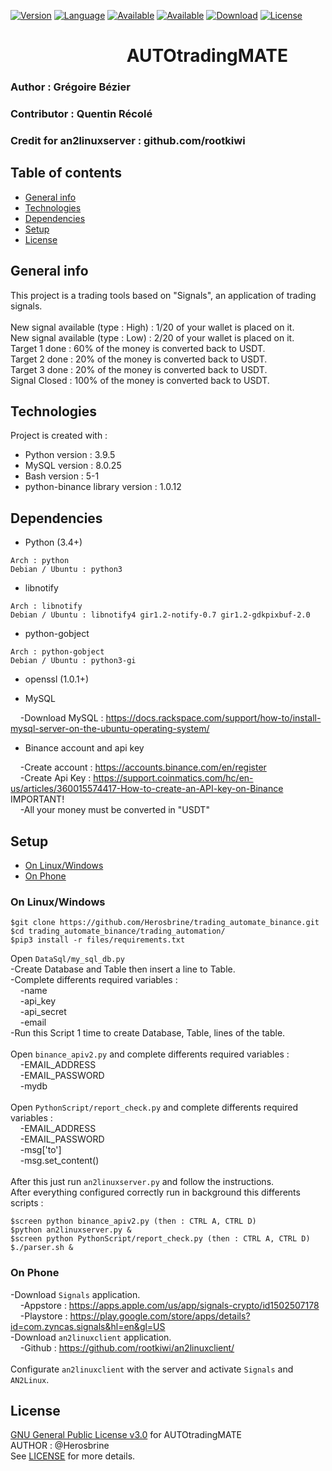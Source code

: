 [![Version](https://img.shields.io/badge/Version-1.0-blue.svg?style=for-the-badge)]()
[![Language](https://img.shields.io/badge/Python-3.4%2B-brightgreen.svg?style=for-the-badge)]()
[![Available](https://img.shields.io/badge/Available-%20Debian-red.svg?style=for-the-badge)]()
[![Available](https://img.shields.io/badge/Available-%20Windows-red.svg?style=for-the-badge)]()
[![Download](https://img.shields.io/badge/Size-410KO-brightgreen.svg?style=for-the-badge)]()
[![License](https://img.shields.io/badge/License-GPL%20v3%2B-red.svg?style=for-the-badge)](https://github.com/Herosbrine/trading_automate_binance/blob/main/LICENSE)

# &nbsp;&nbsp;&nbsp;&nbsp;&nbsp;&nbsp;&nbsp;&nbsp;&nbsp;&nbsp;&nbsp;&nbsp;&nbsp;&nbsp;&nbsp;&nbsp;&nbsp;&nbsp;&nbsp;&nbsp;&nbsp;&nbsp;&nbsp;&nbsp;&nbsp;&nbsp;&nbsp;&nbsp;AUTOtradingMATE

### Author : Grégoire Bézier
### Contributor : Quentin Récolé
### Credit for an2linuxserver : github.com/rootkiwi

## Table of contents
* [General info](#general-info)
* [Technologies](#technologies)
* [Dependencies](#dependencies)
* [Setup](#setup)
* [License](#license)

## General info
This project is a trading tools based on "Signals", an application of trading signals.<br />
<br />
New signal available (type : High) : 1/20 of your wallet is placed on it.<br />
New signal available (type : Low) : 2/20 of your wallet is placed on it.<br />
Target 1 done : 60% of the money is converted back to USDT.<br />
Target 2 done : 20% of the money is converted back to USDT.<br />
Target 3 done : 20% of the money is converted back to USDT.<br />
Signal Closed : 100% of the money is converted back to USDT.<br />

## Technologies
Project is created with :
* Python version : 3.9.5
* MySQL version : 8.0.25
* Bash version : 5-1
* python-binance library version : 1.0.12

## Dependencies

* Python (3.4+)
```
Arch : python
Debian / Ubuntu : python3
```
* libnotify
```
Arch : libnotify
Debian / Ubuntu : libnotify4 gir1.2-notify-0.7 gir1.2-gdkpixbuf-2.0
```
* python-gobject
```
Arch : python-gobject
Debian / Ubuntu : python3-gi
```
* openssl (1.0.1+)

* MySQL

&nbsp;&nbsp;&nbsp;&nbsp;-Download MySQL : https://docs.rackspace.com/support/how-to/install-mysql-server-on-the-ubuntu-operating-system/

* Binance account and api key

&nbsp;&nbsp;&nbsp;&nbsp;-Create account : https://accounts.binance.com/en/register <br />
&nbsp;&nbsp;&nbsp;&nbsp;-Create Api Key : https://support.coinmatics.com/hc/en-us/articles/360015574417-How-to-create-an-API-key-on-Binance <br />
IMPORTANT! <br />
&nbsp;&nbsp;&nbsp;&nbsp;-All your money must be converted in "USDT" <br />

## Setup
* [On Linux/Windows](#on-linuxwindows)
* [On Phone](#on-phone)

### On Linux/Windows
```
$git clone https://github.com/Herosbrine/trading_automate_binance.git
$cd trading_automate_binance/trading_automation/
$pip3 install -r files/requirements.txt
```
Open `DataSql/my_sql_db.py` <br />
-Create Database and Table then insert a line to Table. <br />
-Complete differents required variables : <br />
&nbsp;&nbsp;&nbsp;&nbsp;-name <br />
&nbsp;&nbsp;&nbsp;&nbsp;-api_key <br />
&nbsp;&nbsp;&nbsp;&nbsp;-api_secret <br />
&nbsp;&nbsp;&nbsp;&nbsp;-email <br />
-Run this Script 1 time to create Database, Table, lines of the table. <br />
<br />
Open `binance_apiv2.py` and complete differents required variables : <br />
&nbsp;&nbsp;&nbsp;&nbsp;-EMAIL_ADDRESS <br />
&nbsp;&nbsp;&nbsp;&nbsp;-EMAIL_PASSWORD <br />
&nbsp;&nbsp;&nbsp;&nbsp;-mydb <br />
<br />
Open `PythonScript/report_check.py` and complete differents required variables : <br />
&nbsp;&nbsp;&nbsp;&nbsp;-EMAIL_ADDRESS <br />
&nbsp;&nbsp;&nbsp;&nbsp;-EMAIL_PASSWORD <br />
&nbsp;&nbsp;&nbsp;&nbsp;-msg['to']<br />
&nbsp;&nbsp;&nbsp;&nbsp;-msg.set_content()<br />
<br>
After this just run `an2linuxserver.py` and follow the instructions. <br />
After everything configured correctly run in background this differents scripts :
```
$screen python binance_apiv2.py (then : CTRL A, CTRL D)
$python an2linuxserver.py &
$screen python PythonScript/report_check.py (then : CTRL A, CTRL D)
$./parser.sh &
```


### On Phone

-Download `Signals` application. <br />
&nbsp;&nbsp;&nbsp;&nbsp;-Appstore : https://apps.apple.com/us/app/signals-crypto/id1502507178 <br />
&nbsp;&nbsp;&nbsp;&nbsp;-Playstore : https://play.google.com/store/apps/details?id=com.zyncas.signals&hl=en&gl=US <br />
-Download `an2linuxclient` application. <br />
&nbsp;&nbsp;&nbsp;&nbsp;-Github : https://github.com/rootkiwi/an2linuxclient/ <br />
<br />
Configurate `an2linuxclient` with the server and activate `Signals` and `AN2Linux`. <br />

## License

[GNU General Public License v3.0](https://www.gnu.org/licenses/gpl-3.0.html) for AUTOtradingMATE <br />
AUTHOR : @Herosbrine <br />
See [LICENSE](LICENSE) for more details.
<br />
